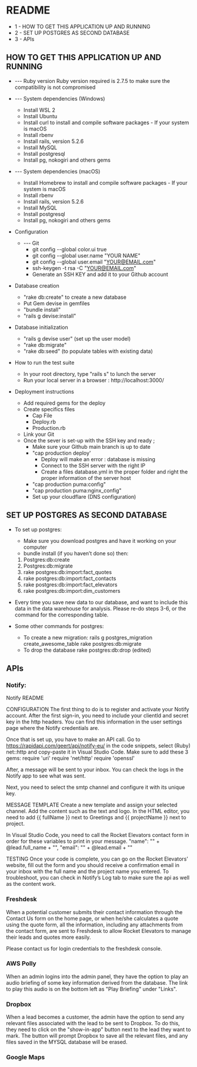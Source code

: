 # README

* 1 - HOW TO GET THIS APPLICATION UP AND RUNNING
* 2 - SET UP POSTGRES AS SECOND DATABASE
* 3 - APIs

##  HOW TO GET THIS APPLICATION UP AND RUNNING

* --- Ruby version 
Ruby version required is 2.7.5 to make sure the compatibility is not compromised

* --- System dependencies (Windows)
    - Install WSL 2 
    - Install Ubuntu
    - Install curl to install and compile software packages - If your system is macOS
    - Install rbenv
    - Install rails, version 5.2.6
    - Install MySQL
    - Install postgresql
    - Install pg, nokogiri and others gems

* --- System dependencies (macOS)
    - Install Homebrew to install and compile software packages - If your system is macOS
    - Install rbenv
    - Install rails, version 5.2.6
    - Install MySQL
    - Install postgresql
    - Install pg, nokogiri and others gems

* Configuration
    * --- Git
        - git config --global color.ui true
        - git config --global user.name "YOUR NAME"
        - git config --global user.email "YOUR@EMAIL.com"
        - ssh-keygen -t rsa -C "YOUR@EMAIL.com" 
        - Generate an SSH KEY and add it to your Github account

* Database creation
    - "rake db:create" to create a new database
    -  Put Gem devise in gemfiles
    - "bundle install"
    - "rails g devise:install"

* Database initialization
    - "rails g devise user" (set up the user model)
    - "rake db:migrate"
    - "rake db:seed" (to populate tables with existing data)

* How to run the test suite
    - In your root directory, type "rails s" to lunch the server
    - Run your local server in a browser : http://localhost:3000/

* Deployment instructions
    - Add required gems for the deploy
    - Create specifics files 
        - Cap File
        - Deploy.rb 
        - Production.rb
    - Link your Git
    - Once the sever is set-up with the SSH key and ready ;
        - Make sure your Github main branch is up to date
        - "cap production deploy'
            - Deploy will make an error : database is missing
            - Connect to the SSH server with the right IP
            - Create a files database.yml in the proper folder and right the proper information of the server host
        - "cap production puma:config"
        - "cap production puma:nginx_config"
        - Set up your cloudflare (DNS configuration)

## SET UP POSTGRES AS SECOND DATABASE
* To set up postgres:
    - Make sure you download postgres and have it working on your computer
    - bundle install (if you haven’t done so)
        then:
    1. Postgres:db:create
    2. Postgres:db:migrate
    3. rake postgres:db:import:fact_quotes
    4. rake postgres:db:import:fact_contacts
    5. rake postgres:db:import:fact_elevators
    6. rake postgres:db:import:dim_customers

* Every time you save new data to our database, and want to include this data in the data warehouse for analysis. Please re-do steps 3-6, or the command for the corresponding table.

* Some other commands for postgres:
    - To create a new migration: 
        rails g postgres_migration create_awesome_table
        rake postgres:db:migrate
    - To drop the database
        rake postgres:db:drop (edited) 

## APIs

### Notify: 
Notify README

CONFIGURATION
The first thing to do is to register and activate your Notify account. After the first sign-in, you need to include your clientId and secret key in the http headers. You can find this information in the user settings page where the Notify credentials are.

Once that is set up, you have to make an API call. Go to https://rapidapi.com/geert/api/notify-eu/ in the code snippets, select (Ruby) net::http and copy-paste it in Visual Studio Code. Make sure to add these 3 gems:
require 'uri'
require 'net/http'
require 'openssl'

After, a message will be sent to your inbox. You can check the logs in the Notify app to see what was sent.

Next, you need to select the smtp channel and configure it with its unique key.

MESSAGE TEMPLATE
Create a new template and assign your selected channel. Add the content such as the text and logo. In the HTML editor, you need to add {{ fullName }} next to Greetings and  {{ projectName }} next to project.

In Visual Studio Code, you need to call the Rocket Elevators contact form in order for these variables to print in your message. 
\"name\": \"" + @lead.full_name + "\",
\"email\": \"" + @lead.email + "\"

TESTING
Once your code is complete, you can go on the Rocket Elevators’ website, fill out the form and you should receive a confirmation email in your inbox with the full name and the project name you entered. To troubleshoot, you can check in Notify’s Log tab to make sure the api as well as the content work.

### Freshdesk

When a potential customer submits their contact information through the Contact Us form on the home page, or when he/she calculates a quote using the quote form, all the information, including any attachments from the contact form, are sent to Freshdesk to allow Rocket Elevators to manage their leads and quotes more easily.

Please contact us for login credentials to the freshdesk console.

### AWS Polly

When an admin logins into the admin panel, they have the option to play an audio briefing of some key information derived from the database. The link to play this audio is on the bottom left as "Play Briefing" under "Links".

### Dropbox

When a lead becomes a customer, the admin have the option to send any relevant files associated with the lead to be sent to Dropbox. To do this, they need to click on the "show-in-app" button next to the lead they want to mark. The button will prompt Dropbox to save all the relevant files, and any files saved in the MYSQL database will be erased. 

### Google Maps

